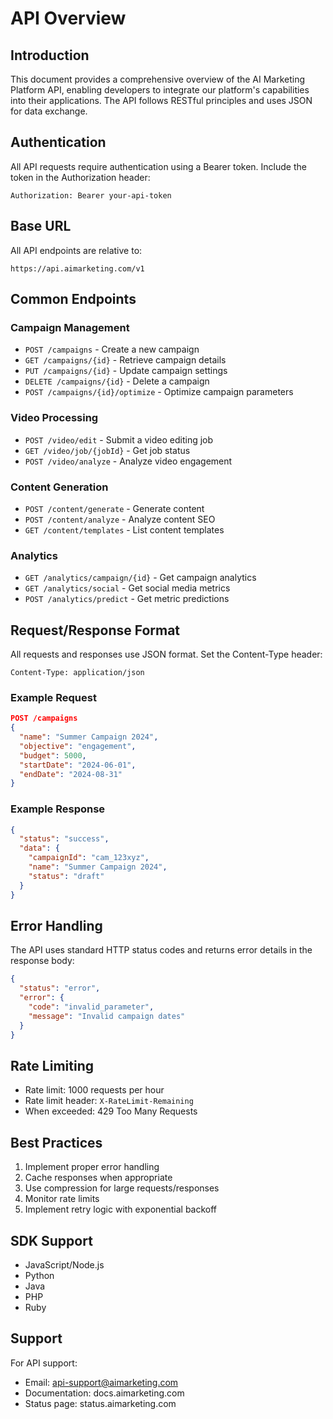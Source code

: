 # API Overview

## Introduction
This document provides a comprehensive overview of the AI Marketing Platform API, enabling developers to integrate our platform's capabilities into their applications. The API follows RESTful principles and uses JSON for data exchange.

## Authentication
All API requests require authentication using a Bearer token. Include the token in the Authorization header:
```
Authorization: Bearer your-api-token
```

## Base URL
All API endpoints are relative to:
```
https://api.aimarketing.com/v1
```

## Common Endpoints

### Campaign Management
- `POST /campaigns` - Create a new campaign
- `GET /campaigns/{id}` - Retrieve campaign details
- `PUT /campaigns/{id}` - Update campaign settings
- `DELETE /campaigns/{id}` - Delete a campaign
- `POST /campaigns/{id}/optimize` - Optimize campaign parameters

### Video Processing
- `POST /video/edit` - Submit a video editing job
- `GET /video/job/{jobId}` - Get job status
- `POST /video/analyze` - Analyze video engagement

### Content Generation
- `POST /content/generate` - Generate content
- `POST /content/analyze` - Analyze content SEO
- `GET /content/templates` - List content templates

### Analytics
- `GET /analytics/campaign/{id}` - Get campaign analytics
- `GET /analytics/social` - Get social media metrics
- `POST /analytics/predict` - Get metric predictions

## Request/Response Format
All requests and responses use JSON format. Set the Content-Type header:
```
Content-Type: application/json
```

### Example Request
```json
POST /campaigns
{
  "name": "Summer Campaign 2024",
  "objective": "engagement",
  "budget": 5000,
  "startDate": "2024-06-01",
  "endDate": "2024-08-31"
}
```

### Example Response
```json
{
  "status": "success",
  "data": {
    "campaignId": "cam_123xyz",
    "name": "Summer Campaign 2024",
    "status": "draft"
  }
}
```

## Error Handling
The API uses standard HTTP status codes and returns error details in the response body:

```json
{
  "status": "error",
  "error": {
    "code": "invalid_parameter",
    "message": "Invalid campaign dates"
  }
}
```

## Rate Limiting
- Rate limit: 1000 requests per hour
- Rate limit header: `X-RateLimit-Remaining`
- When exceeded: 429 Too Many Requests

## Best Practices
1. Implement proper error handling
2. Cache responses when appropriate
3. Use compression for large requests/responses
4. Monitor rate limits
5. Implement retry logic with exponential backoff

## SDK Support
- JavaScript/Node.js
- Python
- Java
- PHP
- Ruby

## Support
For API support:
- Email: api-support@aimarketing.com
- Documentation: docs.aimarketing.com
- Status page: status.aimarketing.com